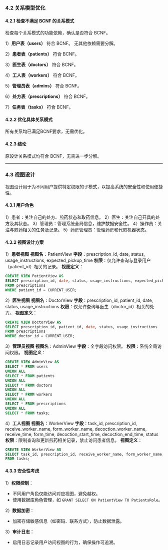 ### 4.2 关系模型优化

#### 4.2.1 检查不满足 BCNF 的关系模式

检查每个关系模式的功能依赖，确认是否符合 BCNF。

1）**用户表（users）** 
符合 BCNF。 
无其他依赖需要分解。  

2）**患者表（patients）** 
符合 BCNF。  

3）**医生表（doctors）** 
符合 BCNF。  

4）**工人表（workers）** 
符合 BCNF。  

5）**管理员表（admins）** 
符合 BCNF。  

6）**处方表（prescriptions）** 
符合 BCNF。  

7）**任务表（tasks）** 
符合 BCNF。  

#### 4.2.2 优化具体关系模式

所有关系均已满足BCNF要求，无需优化。

#### 4.2.3 结论

原设计关系模式均符合 BCNF，无需进一步分解。

---

### 4.3 视图设计

视图设计用于为不同用户提供特定权限的子模式，以提高系统的安全性和使用便捷性。

#### 4.3.1 用户角色

1）患者：关注自己的处方、煎药状态和取药信息。 
2）医生：关注自己开具的处方及其状态。 
3）管理员：管理系统全局信息，维护数据安全性。 
4）操作员：关注与煎药相关的任务及记录。 
5）药房管理员：管理药房和代煎机器状态。

#### 4.3.2 视图设计方案

1）**患者视图** 
**视图名**：PatientView 
**字段**：prescription_id, date, status, usage_instructions, expected_pickup_time 
**权限**：仅允许查询与登录用户（patient_id）相关的记录。 
**视图定义**：

```sql
CREATE VIEW PatientView AS
SELECT prescription_id, date, status, usage_instructions, expected_pickup_time
FROM prescriptions
WHERE patient_id = CURRENT_USER;
```

2）**医生视图** 
**视图名**：DoctorView 
**字段**：prescription_id, patient_id, date, status, usage_instructions 
**权限**：仅允许查询与医生（doctor_id）相关的处方。 
**视图定义**：

```sql
CREATE VIEW DoctorView AS
SELECT prescription_id, patient_id, date, status, usage_instructions
FROM prescriptions
WHERE doctor_id = CURRENT_USER;
```

3）**管理员视图** 
**视图名**：AdminView 
**字段**：全字段访问权限。 
**权限**：系统全局访问权限。 
**视图定义**：

```sql
CREATE VIEW AdminView AS
SELECT * FROM users
UNION ALL
SELECT * FROM patients
UNION ALL
SELECT * FROM doctors
UNION ALL
SELECT * FROM workers
UNION ALL
SELECT * FROM prescriptions
UNION ALL
SELECT * FROM tasks;
```

4）**工人视图** 
**视图名**：WorkerView 
**字段**：task_id, prescription_id, receive_worker_name, form_worker_name, decoction_worker_name, receive_time, form_time, decoction_start_time, decoction_end_time, status 
**权限**：限制查询和更新煎药相关记录，禁止访问患者信息。 
**视图定义**：

```sql
CREATE VIEW WorkerView AS
SELECT task_id, prescription_id, receive_worker_name, form_worker_name, decoction_worker_name, receive_time, form_time, decoction_start_time, decoction_end_time, status
FROM tasks;
```

#### 4.3.3 安全性考虑

1）**权限控制**：  
- 不同用户角色仅能访问对应视图，避免越权。  
- 使用数据库角色管理，如 `GRANT SELECT ON PatientView TO PatientsRole`。  

2）**数据加密**：  
- 加密存储敏感信息（如密码、联系方式），防止数据泄露。  

3）**审计日志**：  
- 启用日志记录用户访问视图的行为，确保操作可追溯。
